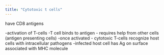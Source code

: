 ```yaml
---
title: "Cytotoxic t cells"
---
```

have CD8 antigens

-activation of T-cells
-T cell binds to antigen - requires help from other cells (antigen presenting cells)
-once activated - cytotoxic T-cells recognize host cells with intracellular pathogens
-infected host cell has Ag on surface associated with MHC molecule

